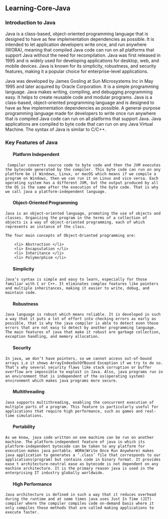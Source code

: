 ## Learning-Core-Java

### Introduction to Java

Java is a class-based, object-oriented programming language that is designed to have as few implementation dependencies as possible. It is intended to let application developers write once, and run anywhere (WORA), meaning that compiled Java code can run on all platforms that support Java without the need for recompilation. Java was first released in 1995 and is widely used for developing applications for desktop, web, and mobile devices. Java is known for its simplicity, robustness, and security features, making it a popular choice for enterprise-level applications.

Java was developed by James Gosling at Sun Microsystems Inc in May 1995 and later acquired by Oracle Corporation. It is a simple programming language. Java makes writing, compiling, and debugging programming easy. It helps to create reusable code and modular programs. Java is a class-based, object-oriented programming language and is designed to have as few implementation dependencies as possible. A general-purpose programming language made for developers to write once run anywhere that is compiled Java code can run on all platforms that support Java. Java applications are compiled to byte code that can run on any Java Virtual Machine. The syntax of Java is similar to C/C++.

### Key Features of Java

#### <ol> Platform Independent </ol>

     Compiler converts source code to byte code and then the JVM executes the bytecode generated by the compiler. This byte code can run on any platform be it Windows, Linux, or macOS which means if we compile a program on Windows, then we can run it on Linux and vice versa. Each operating system has a different JVM, but the output produced by all the OS is the same after the execution of the byte code. That is why we call java a platform-independent language.

#### <ol> Object-Oriented Programming </ol>

    Java is an object-oriented language, promoting the use of objects and classes. Organizing the program in the terms of a collection of objects is a way of object-oriented programming, each of which represents an instance of the class.

    The four main concepts of Object-Oriented programming are:

        <li> Abstraction </li>
        <li> Encapsulation </li>
        <li> Inheritance </li>
        <li> Polymorphism </li>

#### <ol> Simplicity </ol>

    Java’s syntax is simple and easy to learn, especially for those familiar with C or C++. It eliminates complex features like pointers and multiple inheritances, making it easier to write, debug, and maintain code.

#### <ol> Robustness </ol>

    Java language is robust which means reliable. It is developed in such a way that it puts a lot of effort into checking errors as early as possible, that is why the java compiler is able to detect even those errors that are not easy to detect by another programming language. The main features of java that make it robust are garbage collection, exception handling, and memory allocation.

#### <ol> Security </ol>

    In java, we don’t have pointers, so we cannot access out-of-bound arrays i.e it shows ArrayIndexOutOfBound Exception if we try to do so. That’s why several security flaws like stack corruption or buffer overflow are impossible to exploit in Java. Also, java programs run in an environment that is independent of the os(operating system) environment which makes java programs more secure.

#### <ol> Multithreading </ol>

    Java supports multithreading, enabling the concurrent execution of multiple parts of a program. This feature is particularly useful for applications that require high performance, such as games and real-time simulations.

#### <ol> Portability </ol>

    As we know, java code written on one machine can be run on another machine. The platform-independent feature of java in which its platform-independent bytecode can be taken to any platform for execution makes java portable. WORA(Write Once Run Anywhere) makes java application to generates a ‘.class’ file that corresponds to our applications(program) but contains code in binary format. It provides ease t architecture-neutral ease as bytecode is not dependent on any machine architecture. It is the primary reason java is used in the enterprising IT industry globally worldwide.

#### <ol> High Performance </ol>

    Java architecture is defined in such a way that it reduces overhead during the runtime and at some times java uses Just In Time (JIT) compiler where the compiler compiles code on-demand basis where it only compiles those methods that are called making applications to execute faster.

